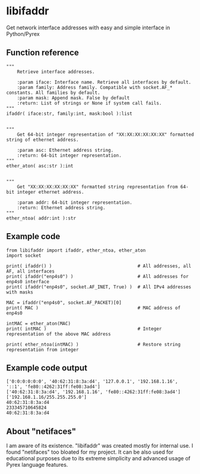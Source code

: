 # libifaddr
Get network interface addresses with easy and simple interface in Python/Pyrex

## Function reference

    """
        Retrieve interface addresses.

        :param iface: Interface name. Retrieve all interfaces by default.
        :param family: Address family. Compatible with socket.AF_* constants. All families by default.
        :param mask: Append mask. False by default
        :return: List of strings or None if system call fails.
    """
    ifaddr( iface:str, family:int, mask:bool ):list


    """
        Get 64-bit integer representation of "XX:XX:XX:XX:XX:XX" formatted string of ethernet address.

        :param asc: Ethernet address string.
        :return: 64-bit integer representation.
    """
    ether_aton( asc:str ):int


    """
        Get "XX:XX:XX:XX:XX:XX" formatted string representation from 64-bit integer ethernet address.

        :param addr: 64-bit integer representation.
        :return: Ethernet address string.
    """
    ether_ntoa( addr:int ):str


## Example code

    from libifaddr import ifaddr, ether_ntoa, ether_aton
    import socket

    print( ifaddr() )                                # All addresses, all AF, all interfaces
    print( ifaddr("enp4s0") )                        # All addresses for enp4s0 interface
    print( ifaddr("enp4s0", socket.AF_INET, True) )  # All IPv4 addresses with masks

    MAC = ifaddr("enp4s0", socket.AF_PACKET)[0]
    print( MAC )                                     # MAC address of enp4s0

    intMAC = ether_aton(MAC)
    print( intMAC )                                  # Integer representation of the above MAC address

    print( ether_ntoa(intMAC) )                      # Restore string representation from integer

## Example code output

    ['0:0:0:0:0:0', '40:62:31:8:3a:d4', '127.0.0.1', '192.168.1.16', '::1', 'fe80::4262:31ff:fe08:3ad4']
    ['40:62:31:8:3a:d4', '192.168.1.16', 'fe80::4262:31ff:fe08:3ad4']
    ['192.168.1.16/255.255.255.0']
    40:62:31:8:3a:d4
    233345710645824
    40:62:31:8:3a:d4

## About "netifaces"
I am aware of its existence.
"libifaddr" was created mostly for internal use. I found "netifaces" too bloated for my project.
It can be also used for educational purposes due to its extreme simplicity and advanced usage of Pyrex language features.
